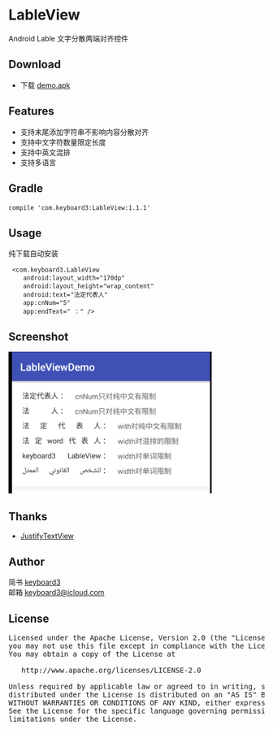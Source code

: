 # LableView
Android Lable 文字分散两端对齐控件

## Download
* 下载 [demo.apk](./demo.apk) <br/>

## Features
* 支持末尾添加字符串不影响内容分散对齐
* 支持中文字符数量限定长度
* 支持中英文混排
* 支持多语言

## Gradle
```
compile 'com.keyboard3:LableView:1.1.1'
```

## Usage
纯下载自动安装
```
 <com.keyboard3.LableView
    android:layout_width="170dp"
    android:layout_height="wrap_content"
    android:text="法定代表人"
    app:cnNum="5"
    app:endText=" ：" />
```
## Screenshot
<img src="./screenshot/ss0.png" width="400">

## Thanks
* [JustifyTextView](https://github.com/EyreGe/JustifyTextView)

## Author

简书 [keyboard3](http://www.jianshu.com/users/62329de8c8a6/latest_articles)<br>
邮箱 keyboard3@icloud.com

## License
<pre>
Licensed under the Apache License, Version 2.0 (the "License");
you may not use this file except in compliance with the License.
You may obtain a copy of the License at

   http://www.apache.org/licenses/LICENSE-2.0

Unless required by applicable law or agreed to in writing, software
distributed under the License is distributed on an "AS IS" BASIS,
WITHOUT WARRANTIES OR CONDITIONS OF ANY KIND, either express or implied.
See the License for the specific language governing permissions and
limitations under the License.
</pre>
